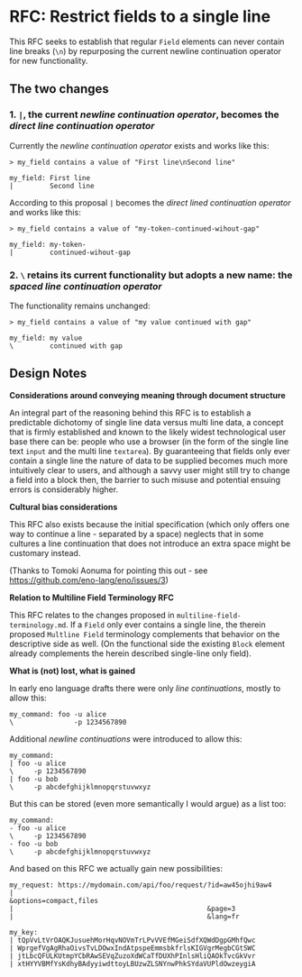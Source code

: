# RFC: Restrict fields to a single line

This RFC seeks to establish that regular `Field` elements can never contain line breaks (`\n`) by repurposing the current newline continuation operator for new functionality.

## The two changes

### 1. `|`, the current *newline continuation operator*, becomes the *direct line continuation operator*

Currently the *newline continuation operator* exists and works like this:

```eno
> my_field contains a value of "First line\nSecond line"

my_field: First line
|         Second line
```

According to this proposal `|` becomes the *direct lined continuation operator* and works like this:

```eno
> my_field contains a value of "my-token-continued-wihout-gap"

my_field: my-token-
|         continued-wihout-gap
```

### 2. `\` retains its current functionality but adopts a new name: the *spaced line continuation operator*

The functionality remains unchanged:

```eno
> my_field contains a value of "my value continued with gap"

my_field: my value
\         continued with gap
```

## Design Notes

**Considerations around conveying meaning through document structure**

An integral part of the reasoning behind this RFC is to establish a predictable dichotomy of single line data versus multi line data, a concept that is firmly established and known to the likely widest technological user base there can be: people who use a browser (in the form of the single line text `input` and the multi line `textarea`). By guaranteeing that fields only ever contain a single line the nature of data to be supplied becomes much more intuitively clear to users, and although a savvy user might still try to change a field into a block then, the barrier to such misuse and potential ensuing errors is considerably higher.

**Cultural bias considerations**

This RFC also exists because the initial specification (which only offers one way to continue a line - separated by a space) neglects that in some cultures a line continuation that does not introduce an extra space might be customary instead.

(Thanks to Tomoki Aonuma for pointing this out - see https://github.com/eno-lang/eno/issues/3)

**Relation to Multiline Field Terminology RFC**

This RFC relates to the changes proposed in `multiline-field-terminology.md`.
If a `Field` only ever contains a single line, the therein proposed `Multline Field`
terminology complements that behavior on the descriptive side as well. (On the functional side the existing `Block` element already complements the herein described single-line only field).

**What is (not) lost, what is gained**

In early eno language drafts there were only *line continuations*, mostly to allow this:

```eno
my_command: foo -u alice
\               -p 1234567890
```

Additional *newline continuations* were introduced to allow this:

```eno
my_command:
| foo -u alice
\     -p 1234567890
| foo -u bob
\     -p abcdefghijklmnopqrstuvwxyz
```

But this can be stored (even more semantically I would argue) as a list too:

```eno
my_command:
- foo -u alice
\     -p 1234567890
- foo -u bob
\     -p abcdefghijklmnopqrstuvwxyz
```

And based on this RFC we actually gain new possibilities:

```eno
my_request: https://mydomain.com/api/foo/request/?id=aw45ojhi9aw4
|                                                &options=compact,files
|                                                &page=3
|                                                &lang=fr

my_key:
| tQpVvLtVrOAQKJusuehMorHqvNOVmTrLPvVVEfMGeiSdfXQWdDgpGMhfQwc
| WprgefVgAgRhaOivsTvLDOwxIndAtpspeEmmsbkfrlsKIGVgrMegbCGtSWC
| jtLbcQFULKUtmpYCbRAwSEVqZuzoXdWCaTfDUXhPInlsHliQAOkTvcGkVvr
| xtHYYVBMfYsKdhyBAdyyiwdttoyLBUzwZLSNYnwPhkSYdaVUPldOwzeygiA
```
